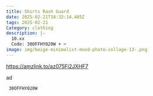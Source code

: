 ```yaml
---
title: Shirts Rash Guard
date: 2025-02-21T18:32:14.405Z
tags: 2025-02-21
Category: clothing
description: |-
  10.xx
  Code: 30OFFHY020W + ✂
image: img/beige-minimalist-mood-photo-collage-13-.png
---
```

https://amzlink.to/az075Fi2JXHF7

a﻿d

<pre class="language-javascript"><code

class="language-javascript"> 30OFFHY020W</code></pre>